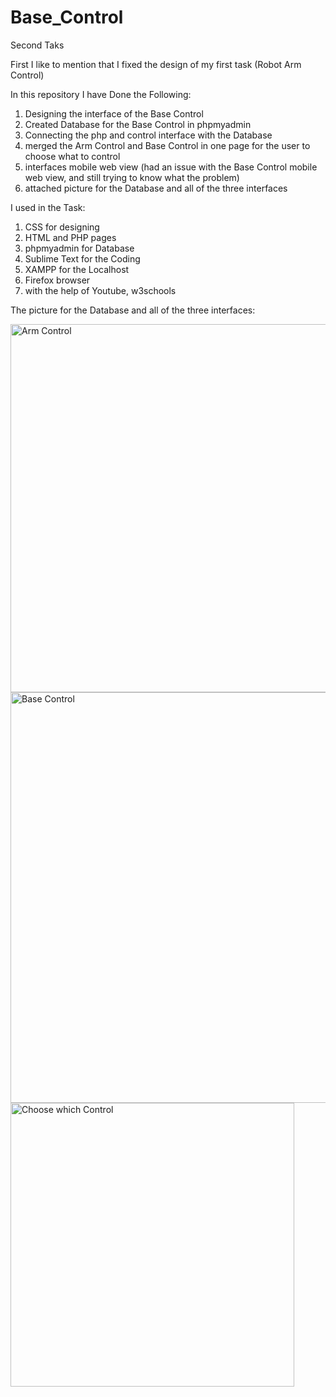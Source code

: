# Base_Control
Second Taks 

First I like to mention that I fixed the design of my first task (Robot Arm Control)

In this repository I have Done the Following:

1. Designing the interface of the Base Control
2. Created Database for the Base Control in phpmyadmin
3. Connecting the php and control interface with the Database
4. merged the Arm Control and Base Control in one page for the user to choose what to control
5. interfaces mobile web view (had an issue with the Base Control mobile web view, and still trying to know what the problem)
6. attached picture for the Database and all of the three interfaces 

I used in the Task:
1. CSS for designing
2. HTML and PHP pages
3. phpmyadmin for Database
4. Sublime Text for the Coding
5. XAMPP for the Localhost
6. Firefox browser
7. with the help of Youtube, w3schools



The picture for the Database and all of the three interfaces:

<img width="589" alt="Arm Control" src="https://user-images.githubusercontent.com/86008612/123852110-9f530400-d924-11eb-95d2-3f39f7dc0a97.png">
<img width="657" alt="Base Control" src="https://user-images.githubusercontent.com/86008612/123851308-b34a3600-d923-11eb-9174-44de563fd3a5.png">
<img width="454" alt="Choose which Control" src="https://user-images.githubusercontent.com/86008612/123851312-b3e2cc80-d923-11eb-8b96-636e0ce2f0d5.png">
